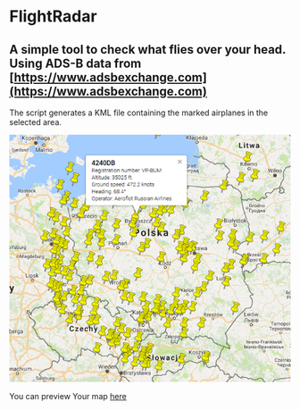 # FlightRadar
A simple tool to check what flies over your head.
Using ADS-B data from [https://www.adsbexchange.com](https://www.adsbexchange.com)
---
The script generates a KML file containing the marked airplanes in the selected area.
<p align="center">
<img src="./example_map.png">
</p>

You can preview Your map [here](http://kmlviewer.nsspot.net/)